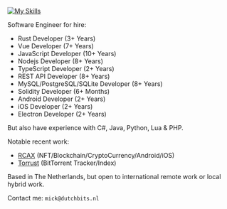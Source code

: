 [![My Skills](https://skillicons.dev/icons?i=rust,vue,js,ts)](https://skillicons.dev)

Software Engineer for hire:

- Rust Developer (3+ Years)
- Vue Developer (7+ Years)
- JavaScript Developer (10+ Years)
- Nodejs Developer (8+ Years)
- TypeScript Developer (2+ Years)
- REST API Developer (8+ Years)
- MySQL/PostgreSQL/SQLite Developer (8+ Years)
- Solidity Developer (6+ Months)
- Android Developer (2+ Years)
- iOS Developer (2+ Years)
- Electron Developer (2+ Years)

But also have experience with C#, Java, Python, Lua & PHP.

Notable recent work:

- [RCAX](https://rcax.io) (NFT/Blockchain/CryptoCurrency/Android/iOS)
- [Torrust](https://torrust.com) (BitTorrent Tracker/Index)

Based in The Netherlands, but open to international remote work or local hybrid work.

Contact me: `mick@dutchbits.nl`
